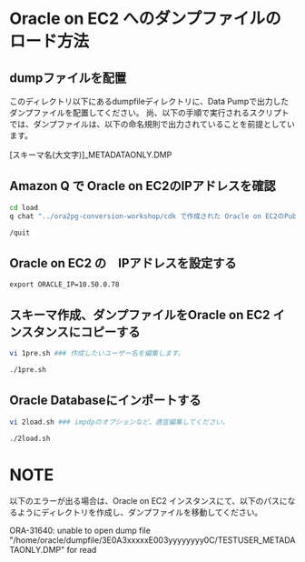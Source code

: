 # Oracle on EC2 へのダンプファイルのロード方法


## dumpファイルを配置
このディレクトリ以下にあるdumpfileディレクトリに、Data Pumpで出力したダンプファイルを配置してください。
尚、以下の手順で実行されるスクリプトでは、ダンプファイルは、以下の命名規則で出力されていることを前提としています。

[スキーマ名(大文字)]_METADATAONLY.DMP


## Amazon Q で Oracle on EC2のIPアドレスを確認

```bash
cd load
q chat "../ora2pg-conversion-workshop/cdk で作成された Oracle on EC2のPublic IPアドレスとPrivate IPアドレスを教えてください。"

/quit
```

## Oracle on EC2 の　IPアドレスを設定する

```bashh
export ORACLE_IP=10.50.0.78
```

## スキーマ作成、ダンプファイルをOracle on EC2 インスタンスにコピーする
```bash
vi 1pre.sh ### 作成したいユーザー名を編集します。

./1pre.sh
```

## Oracle Databaseにインポートする
```bash
vi 2load.sh ### impdpのオプションなど、適宜編集してください。

./2load.sh

```

# NOTE

以下のエラーが出る場合は、Oracle on EC2 インスタンスにて、以下のパスになるようにディレクトリを作成し、ダンプファイルを移動してください。

ORA-31640: unable to open dump file "/home/oracle/dumpfile/3E0A3xxxxxE003yyyyyyyy0C/TESTUSER_METADATAONLY.DMP" for read

